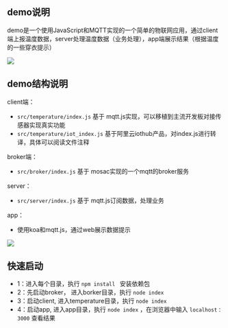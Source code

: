 ## demo说明

demo是一个使用JavaScript和MQTT实现的一个简单的物联网应用，通过client端上报温度数据，server处理温度数据（业务处理），app端展示结果（根据温度的一些穿衣提示）

![](/asset/struct1.png)

## demo结构说明

client端：

-  `src/temperature/index.js` 基于 mqtt.js实现，可以移植到主流开发板对接传感器实现真实功能
-  `src/temperature/iot_index.js` 基于阿里云iothub产品，对index.js进行转译，具体可以阅读文件注释

broker端：

-  `src/broker/index.js` 基于 mosac实现的一个mqtt的broker服务

server：

-  `src/server/index.js` 基于 mqtt.js订阅数据，处理业务

app：

- 使用koa和mqtt.js，通过web展示数据提示

![](/asset/struct2.png)

## 快速启动

- 1：进入每个目录，执行 `npm install ` 安装依赖包
- 2：先启动broker， 进入borker目录，执行 `node index`
- 3：启动client, 进入temperature目录，执行 `node index`
- 4：启动app, 进入app目录，执行 `node index` ，在浏览器中输入 `localhost：3000` 查看结果



